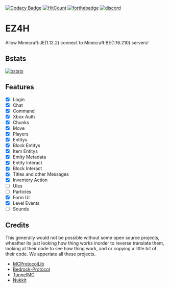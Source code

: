 [![Codacy Badge](https://api.codacy.com/project/badge/Grade/1cc63c381abb4db38e4f25ced750ef3f)](https://app.codacy.com/gh/Project-EZ4H/EZ4H?utm_source=github.com&utm_medium=referral&utm_content=Project-EZ4H/EZ4H&utm_campaign=Badge_Grade)
[![HitCount](http://hits.dwyl.com/Project-EZ4H/EZ4H.svg)](http://hits.dwyl.com/Project-EZ4H/EZ4H)
[![forthebadge](https://forthebadge.com/images/badges/made-with-java.svg)](https://forthebadge.com)
[![discord](https://img.shields.io/discord/799644723328974868?style=for-the-badge)](https://discord.gg/s3H67gYe7Z)
# EZ4H
Allow Minecraft:JE(1.12.2) connect to Minecraft:BE(1.16.210) servers!  

## Bstats
[![bstats](https://bstats.org/signatures/bukkit/EZ4H.svg)](https://bstats.org/plugin/bukkit/EZ4H/10109)

## Features
- [x] Login
- [x] Chat
- [x] Command
- [X] Xbox Auth
- [X] Chunks
- [X] Move
- [X] Players
- [X] Entitys
- [X] Block Entitys
- [X] Item Entitys
- [X] Entity Metadata
- [X] Entity Interact
- [X] Block Interact
- [X] Titles and other Messages
- [X] Inventory Action
- [ ] UIes
- [ ] Particles
- [X] Form UI
- [X] Level Events
- [ ] Sounds

## Credits
This generally would not be possible without some open source projects, wheather its just looking how thing works inorder to reverse translate them, looking at their code to see how thing work, and or copying a little bit of their code. We apperiate all these projects.  
- [MCProtocolLib](https://github.com/Steveice10/MCProtocolLib)
- [Bedrock-Protocol](https://github.com/CloudburstMC/Protocol)
- [TunnelMC](https://github.com/THEREALWWEFAN231/TunnelMC)
- [Nukkit](https://github.com/CloudburstMC/Nukkit/)
